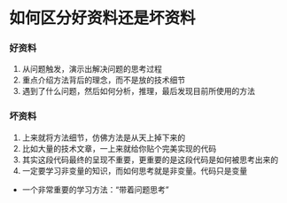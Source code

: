 # 如何区分好资料还是坏资料
### 好资料
1. 从问题触发，演示出解决问题的思考过程
2. 重点介绍方法背后的理念，而不是放的技术细节
3. 遇到了什么问题，然后如何分析，推理，最后发现目前所使用的方法

### 坏资料
1. 上来就将方法细节，仿佛方法是从天上掉下来的
2. 比如大量的技术文章，一上来就给你贴个完美实现的代码
3. 其实这段代码最终的呈现不重要，更重要的是这段代码是如何被思考出来的
4. 一定要学习非变量的知识，而如何思考就是非变量。代码只是变量


-   一个非常重要的学习方法：“带着问题思考”
